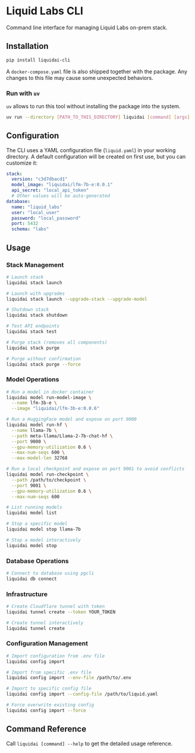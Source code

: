 # Liquid Labs CLI

Command line interface for managing Liquid Labs on-prem stack.

## Installation
```bash
pip install liquidai-cli
```

A `docker-compose.yaml` file is also shipped together with the package. Any changes to this file may cause some unexpected behaviors.

### Run with `uv`
`uv` allows to run this tool without installing the package into the system.

```bash
uv run --directory [PATH_TO_THIS_DIRECTORY] liquidai [command] [args]
```

## Configuration

The CLI uses a YAML configuration file (`liquid.yaml`) in your working directory. A default configuration will be created on first use, but you can customize it:

```yaml
stack:
  version: "c3d7dbacd1"
  model_image: "liquidai/lfm-7b-e:0.0.1"
  api_secret: "local_api_token"
  # Other values will be auto-generated
database:
  name: "liquid_labs"
  user: "local_user"
  password: "local_password"
  port: 5432
  schema: "labs"
```

## Usage

### Stack Management

```bash
# Launch stack
liquidai stack launch

# Launch with upgrades
liquidai stack launch --upgrade-stack --upgrade-model

# Shutdown stack
liquidai stack shutdown

# Test API endpoints
liquidai stack test

# Purge stack (removes all components)
liquidai stack purge

# Purge without confirmation
liquidai stack purge --force
```

### Model Operations

```bash
# Run a model in docker container
liquidai model run-model-image \
  --name lfm-3b-e \
  --image "liquidai/lfm-3b-e:0.0.6"

# Run a HuggingFace model and expose on port 9000
liquidai model run-hf \
  --name llama-7b \
  --path meta-llama/Llama-2-7b-chat-hf \
  --port 9000 \
  --gpu-memory-utilization 0.6 \
  --max-num-seqs 600 \
  --max-model-len 32768

# Run a local checkpoint and expose on port 9001 to avoid conflicts
liquidai model run-checkpoint \
  --path /path/to/checkpoint \
  --port 9001 \
  --gpu-memory-utilization 0.6 \
  --max-num-seqs 600

# List running models
liquidai model list

# Stop a specific model
liquidai model stop llama-7b

# Stop a model interactively
liquidai model stop
```

### Database Operations

```bash
# Connect to database using pgcli
liquidai db connect
```

### Infrastructure

```bash
# Create Cloudflare tunnel with token
liquidai tunnel create --token YOUR_TOKEN

# Create tunnel interactively
liquidai tunnel create
```

### Configuration Management

```bash
# Import configuration from .env file
liquidai config import

# Import from specific .env file
liquidai config import --env-file /path/to/.env

# Import to specific config file
liquidai config import --config-file /path/to/liquid.yaml

# Force overwrite existing config
liquidai config import --force
```

## Command Reference
Call `liquidai [command] --help` to get the detailed usage reference.

